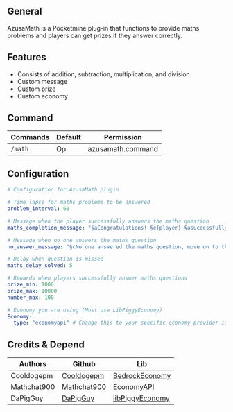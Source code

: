 ## General
AzusaMath is a Pocketmine plug-in that functions to provide maths problems and players can get prizes if they answer correctly.

## Features
- Consists of addition, subtraction, multiplication, and division
- Custom message
- Custom prize
- Custom economy

## Command
Commands | Default | Permission
--- | --- | ---
`/math` | Op | azusamath.command

## Configuration
```yaml
# Configuration for AzusaMath plugin

# Time lapse for maths problems to be answered
problem_interval: 60

# Message when the player successfully answers the maths question
maths_completion_message: "§aCongratulations! §e{player} §asuccessfully answered the maths question correctly §6{money} §aMoney"

# Message when no one answers the maths question
no_answer_message: "§cNo one answered the maths question, move on to the next maths question..."

# Delay when question is missed
maths_delay_solved: 5

# Rewards when players successfully answer maths questions
prize_min: 1000
prize_max: 10000
number_max: 100

# Economy you are using (Must use LibPiggyEconomy)
Economy:
  type: "economyapi" # Change this to your specific economy provider if needed (bedrockeconomy/economyapi)
```

## Credits & Depend
| Authors | Github | Lib |
|---------|--------|-----|
| Cooldogepm | [Cooldogepm](https://github.com/cooldogepm) | [BedrockEconomy](https://github.com/cooldogepm/BedrockEconomy) |
| Mathchat900 | [Mathchat900](https://github.com/mathchat900) | [EconomyAPI](https://github.com/mathchat900/EconomyAPI-PM5) |
| DaPigGuy | [DaPigGuy](https://github.com/DaPigGuy) | [libPiggyEconomy](https://github.com/DaPigGuy/libPiggyEconomy) |
